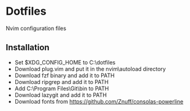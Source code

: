 # Dotfiles

Nvim configuration files

## Installation

- Set $XDG_CONFIG_HOME to C:\dotfiles
- Download plug.vim and put it in the nvim\autoload directory
- Download fzf binary and add it to PATH
- Download ripgrep and add it to PATH
- Add C:\Program Files\Git\bin to PATH
- Download lazygit and add it to PATH
- Download fonts from https://github.com/Znuff/consolas-powerline
